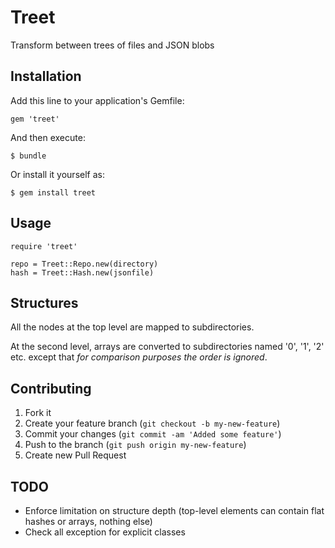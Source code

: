 # Treet

Transform between trees of files and JSON blobs

## Installation

Add this line to your application's Gemfile:

    gem 'treet'

And then execute:

    $ bundle

Or install it yourself as:

    $ gem install treet

## Usage

    require 'treet'

    repo = Treet::Repo.new(directory)
    hash = Treet::Hash.new(jsonfile)

## Structures

All the nodes at the top level are mapped to subdirectories.

At the second level, arrays are converted to subdirectories named '0', '1', '2' etc. except that *for comparison purposes the order is ignored*.

## Contributing

1. Fork it
2. Create your feature branch (`git checkout -b my-new-feature`)
3. Commit your changes (`git commit -am 'Added some feature'`)
4. Push to the branch (`git push origin my-new-feature`)
5. Create new Pull Request

## TODO

* Enforce limitation on structure depth (top-level elements can contain flat hashes or arrays, nothing else)
* Check all exception for explicit classes
